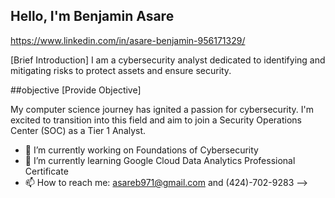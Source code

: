 ## Hello, I'm Benjamin Asare
https://www.linkedin.com/in/asare-benjamin-956171329/

[Brief Introduction]
I am a cybersecurity analyst dedicated to identifying and mitigating risks to protect assets and ensure security.

##objective
[Provide Objective]

My computer science journey has ignited a passion for cybersecurity. I'm excited to transition into this field and aim to join a Security Operations Center (SOC) as a Tier 1 Analyst.


- 🔭 I’m currently working on Foundations of Cybersecurity
- 🌱 I’m currently learning Google Cloud Data Analytics Professional Certificate
- 📫 How to reach me: asareb971@gmail.com and (424)-702-9283
-->

